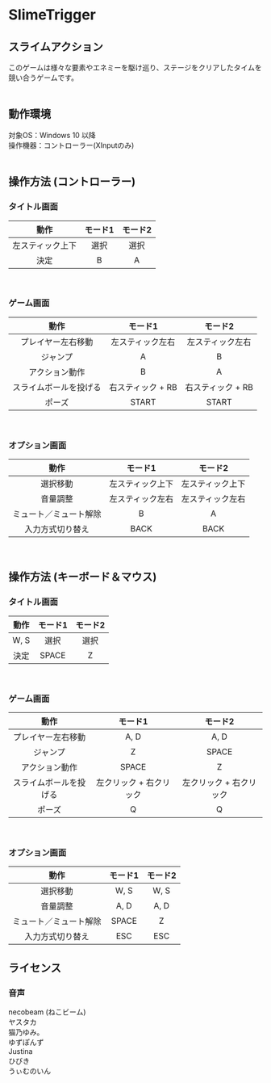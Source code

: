 # SlimeTrigger

## スライムアクション
このゲームは様々な要素やエネミーを駆け巡り、ステージをクリアしたタイムを競い合うゲームです。
<br><br>

## 動作環境
対象OS：Windows 10 以降  
 操作機器：コントローラー(XInputのみ)
 <br><br>
 
## 操作方法 (コントローラー)
### タイトル画面
|動作 |モード1		|モード2		|
|:-----:|:-------------------------:|:-----:|
|左スティック上下|選択	|選択	|
|決定   |B	|A	|

<br>

### ゲーム画面
|動作 |モード1		|モード2		|
|:-----:|:-------------------------:|:-----:|
|プレイヤー左右移動	|左スティック左右|左スティック左右|
|ジャンプ	|A	|B	|
|アクション動作	|B	|A	|
|スライムボールを投げる	|右スティック + RB|右スティック + RB|
|ポーズ|START	|START	|

<br>

### オプション画面
|動作 |モード1		|モード2		|
|:-----:|:-------------------------:|:-----:|
|選択移動	|左スティック上下|左スティック上下|
|音量調整	|左スティック左右|左スティック左右|
|ミュート／ミュート解除	|B	|A	|
|入力方式切り替え	|BACK	|BACK	|

<br>

## 操作方法 (キーボード＆マウス)
### タイトル画面
|  動作  | モード1		 | モード2		 |
|:----:|:------:|:------:|
| W, S |  選択	   |  選択	   |
|  決定  | SPACE	 |   Z	   |

<br>

### ゲーム画面
|動作 |    モード1		     |    モード2		     |
|:-----:|:-------------:|:-------------:|
|プレイヤー左右移動	|     A, D      |     A, D      |
|ジャンプ	|      Z	       |    SPACE	     |
|アクション動作	|    SPACE	     |      Z	       |
|スライムボールを投げる	| 左クリック + 右クリック | 左クリック + 右クリック |
|ポーズ|      Q	       |      Q	       |

<br>

### オプション画面
|動作 | モード1		 | モード2		 |
|:-----:|:------:|:------:|
|選択移動	|  W, S  |  W, S  |
|音量調整	|  A, D  |  A, D  |
|ミュート／ミュート解除	| SPACE	 |   Z	   |
|入力方式切り替え	|  ESC	  |  ESC	  |


## ライセンス  

### 音声
necobeam (ねこビーム)  
ヤスタカ  
猫乃ゆみ。  
ゆずぽんず  
Justina  
ひびき  
うぃむのいん  
